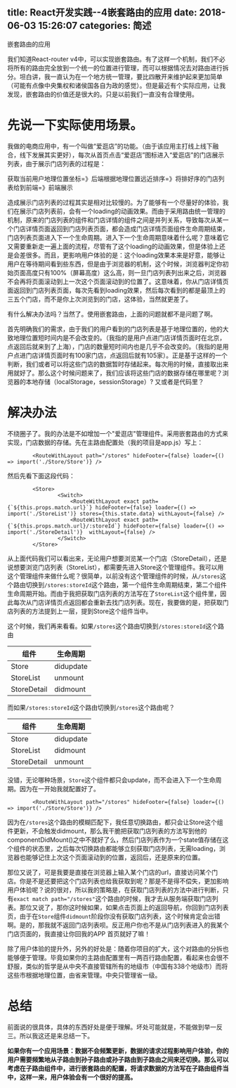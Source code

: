 title: React开发实践--4嵌套路由的应用
date: 2018-06-03 15:26:07
categories: 简述
  --- 


嵌套路由的应用

我们知道React-router v4中，可以实现嵌套路由。有了这样一个机制，我们不必将所有的路由完全放到一个统一的位置进行管理，而可以根据情况去对路由进行拆分。坦白讲，我一直认为在一个地方统一管理，要比四散开来维护起来更加简单（可能有点像中央集权和诸侯国各自为政的感觉）。但是最近有个实际应用，让我发现，嵌套路由的价值还是很大的。只是以前我们一直没有合理使用。

# 先说一下实际使用场景。

我做的电商应用中，有一个叫做“爱逛店”的功能。（由于该应用主打线上线下融合，线下发展其实更好），每次从首页点击“爱逛店”图标进入“爱逛店”的门店展示列表，由于展示门店列表的过程是：

获取当前用户地理位置坐标=》后端根据地理位置远近排序=》将排好序的门店列表给到前端=》前端展示

造成展示门店列表的过程其实是相对比较慢的。为了能够有一个尽量好的体验，我们在展示门店列表前，会有一个loading的动画效果。而由于采用路由统一管理的机制，原来的门店列表的组件和门店详情的组件之间是并列关系，导致每次从某一个门店详情页面返回到门店列表页面，都会造成门店详情页面组件生命周期结束，门店列表页面进入下一个生命周期。进入下一个生命周期意味着什么呢？意味着它又需要重新走一遍上面的流程，尽管有了这个loading的动画效果，但是体验上还是会差很多。而且，更影响用户体验的是：这个loading效果本来是好意，能够让用户在等待期间看到些东西，但是由于浏览器的机制，这个时候，浏览器判定你初始页面高度只有100%（屏幕高度）这么高，则一旦门店列表列出来之后，浏览器不会再将页面滚动到上一次这个页面滚动到的位置了。这意味着，你从门店详情页面返回到门店列表页面，每次先看到loading效果，然后每次看到的都是最顶上的三五个门店，而不是你上次浏览到的门店，这体验，当然就更差了。

有什么解决办法吗？当然了。使用嵌套路由，上面的问题就都不是问题了啊。

首先明确我们的需求，由于我们的用户看到的门店列表是基于地理位置的，他的大致地理位置短时间内是不会改变的。（我指的是用户点进门店详情页面时在北京，点返回后就来到了上海），门店的数量短时间内也是几乎不会改变的。（我指的是用户点进门店详情页面时有100家门店，点返回后就有105家）。正是基于这样的一个判断，我们或者可以将这些门店的数据暂时存储起来。每次用的时候，直接取出来用就好了。那么这个时候问题来了，我们应该将这些门店的数据存储在哪里呢？浏览器的本地存储（localStorage，sessionStorage）? 又或者是代码里？

# 解决办法

不绕圈子了。我的办法是不如增加一个"爱逛店"管理组件。采用嵌套路由的方式来实现，门店数据的存储。先在主路由配置处（我的项目是app.js）写上：

            <RouteWithLayout path="/stores" hideFooter={false} loader={() => import('./Store/Store')} />

然后先看下面这段代码：

            <Store>
                    <Switch>
                        <RouteWithLayout exact path={`${this.props.match.url}`} hideFooter={false} loader={() => import('./StoreList')} stores={this.state.data} withLayout={false} />
                        <RouteWithLayout exact path={`${this.props.match.url}/:storeId`} hideFooter={false} loader={() => import('./StoreDetail')}  withLayout={false} />
                    </Switch>
            </Store>

从上面代码我们可以看出来，无论用户想要浏览某一个门店（StoreDetail），还是说想要浏览门店列表（StoreList），都需要先进入Store这个管理组件。我可以用这个管理组件来做什么呢？很简单，以前没有这个管理组件的时候，从`/stores`这个路由切换到`/stores:storeId`这个路由，第一个组件生命周期结束，第二个组件生命周期开始。而由于我把获取门店列表的方法写在了`StoreList`这个组件里，因此每次从门店详情页点返回都会重新去找门店列表。现在，我要做的是，把获取门店列表的方法提到上一层，提到Store这个组件当中。

这个时候，我们再来看看。如果`/stores`这个路由切换到`/stores:storeId`这个路由

组件 | 生命周期
---- | ---
Store | didupdate
StoreList |  unmount
StoreDetail |  didmount

而如果`/stores:storeId`这个路由切换到`/stores`这个路由呢？

组件 | 生命周期
---- | ---
Store | didupdate
StoreList |  didmount
StoreDetail |  unmount

没错，无论哪种场景，`Store`这个组件都只会update，而不会进入下一个生命周期。因为在一开始我就配置好了。


            <RouteWithLayout path="/stores" hideFooter={false} loader={() => import('./Store/Store')} />

因为在`/stores`这个路由的模糊匹配下，我任意切换路由，都只会让Store这个组件更新，不会触发didmount，那么我干脆把获取门店列表的方法写到他的componentDidMount()之中不就好了么，然后门店列表作为一个state值存储在这个组件的状态里，之后每次切换路由都能够立刻获取门店列表，无需loading，浏览器也能够记住上次这个页面滚动到的位置，返回后，还是原来的位置。

那位又说了，可是我要是直接在浏览器上输入某个门店的url，直接访问某个门店。你是不是还要把这个门店列表也给我获取到呢？那是不是得不偿失，更加影响用户体验呢？说的很对，所以我的策略是，在获取门店列表的方法中进行判断，只有`exact match path="/stores"`这个路由的时候，我才去从服务端获取门店列表。那位又说了，那你这时候如果，如果点击页面上的返回导航，你回到门店列表页，由于在`Store`组件`didmount`阶段你没有获取门店列表，这个时候肯定会出错啊。是的，那我就不返回门店列表呗。反正用户你也不是从门店列表进入的我某个门店页面的，我直接让你回我的APP 首页就好了嘛！


除了用户体验的提升外，另外的好处是：随着你项目的扩大，这个对路由的分拆也能够便于管理。毕竟如果你的主路由配置里有一两百行路由配置，看起来也会很不舒服，类似的哲学是从中央不直接管辖所有的地级市（中国有338个地级市）而将这些市根据地理位置，由省来管理。中央只管理省一级。


# 总结

前面说的很具体，具体的东西好处是便于理解。坏处可能就是，不能做到举一反三。所以我这还是来总结一下。


**如果你有一个应用场景：数据不会频繁更新，数据的请求过程影响用户体验，你的用户需要频繁地从子路由到孙子路由或孙子路由到子路由之间来还切换。那么可以考虑在子路由组件中，进行嵌套路由的配置，将请求数据的方法写在子路由组件当中，这样一来，用户体验会有一个很好的提高。**